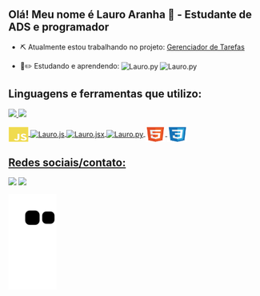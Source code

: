 ## Olá! Meu nome é Lauro Aranha 👋 - Estudante de ADS e programador

- ⛏️ Atualmente estou trabalhando no projeto: [Gerenciador de
Tarefas](https://github.com/LauroAranha/Gerenciador-de-Tarefas)

- 📖✏️ Estudando e aprendendo: <img align="center" alt="Lauro.py" height="30" width="100"
    src="https://img.shields.io/badge/Python-14354C?style=for-the-badge&logo=python&logoColor=white">
<img align="center" alt="Lauro.py" height="30" width="100"
    src="https://img.shields.io/badge/Django-092E20?style=for-the-badge&logo=django&logoColor=white">

</p>

## Linguagens e ferramentas que utilizo:
<div align="left">
    <a href="https://github.com/LauroAranha">
        <img height="180em"
            src="https://github-readme-stats.vercel.app/api?username=LauroAranha&show_icons=true&theme=github_dark">
        <img height="180em"
            src="https://github-readme-stats.vercel.app/api/top-langs/?username=LauroAranha&theme=github_dark)](https://github.com/anuraghazra/github-readme-stats">
</div>
    
<div style="display: inline_block"><br>
    <img align="center" alt="Lauro.js" height="30" width="40"
        src="https://raw.githubusercontent.com/devicons/devicon/master/icons/javascript/javascript-plain.svg">
    <img align="center" alt="Lauro.js" height="30" width="100"
        src="https://img.shields.io/badge/Node.js-43853D?style=for-the-badge&logo=node.js&logoColor=white">
    <img align="center" alt="Lauro.jsx" height="30" width="100"
        src="https://img.shields.io/badge/React-20232A?style=for-the-badge&logo=react&logoColor=61DAFB">
    <img align="center" alt="Lauro.py" height="30" width="100"
        src="https://img.shields.io/badge/Python-14354C?style=for-the-badge&logo=python&logoColor=white">
    <img align="center" alt="Lauro.html" height="30" width="40"
        src="https://raw.githubusercontent.com/devicons/devicon/master/icons/html5/html5-original.svg">
    <img align="center" alt="Lauro.css" height="30" width="40"
        src="https://raw.githubusercontent.com/devicons/devicon/master/icons/css3/css3-original.svg">
</div>

## Redes sociais/contato:

<div>
<a href=" mailto:lauroaranha.0@gmail.com"><img src="https://img.shields.io/badge/Gmail-D14836?style=for-the-badge&logo=gmail&logoColor=white" target="_blank"></a>
<a href="https://www.linkedin.com/in/lauroaranha" target="_blank"><img src="https://img.shields.io/badge/-LinkedIn-%230077B5?style=for-the-badge&logo=linkedin&logoColor=white" target="_blank"></a>
	
  ![Snake animation](https://github.com/lauroaranha/lauroaranha/blob/output/github-contribution-grid-snake.svg)
</div>

